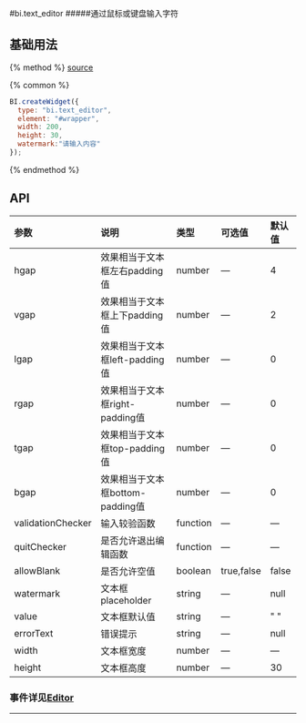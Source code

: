 #bi.text_editor
#####通过鼠标或键盘输入字符

## 基础用法

{% method %}
[source](https://jsfiddle.net/fineui/cna5o200/)

{% common %}
```javascript
BI.createWidget({
  type: "bi.text_editor",
  element: "#wrapper",
  width: 200,
  height: 30,
  watermark:"请输入内容"
});
```

{% endmethod %}

## API

| 参数    | 说明           | 类型  | 可选值 | 默认值
| :------ |:-------------  | :-----| :----|:----|
| hgap    | 效果相当于文本框左右padding值 |  number  |  —   |     4   |
| vgap    | 效果相当于文本框上下padding值 |  number  |  —  |      2  |
| lgap    | 效果相当于文本框left-padding值     |    number   |    —      |  0    |
| rgap    | 效果相当于文本框right-padding值     |    number  |    —     |  0    |
| tgap    |效果相当于文本框top-padding值     |    number   |  —  |  0    |
| bgap    |  效果相当于文本框bottom-padding值     |    number  |  —   |  0    |
| validationChecker    | 输入较验函数      |function|   —   |    —    |
| quitChecker    | 是否允许退出编辑函数      |   function    |  —  | —        |
| allowBlank    |  是否允许空值     |    boolean    | true,false |  false    |
| watermark    |   文本框placeholder    |   string   |  —   |  null    |
| value    |   文本框默认值    |    string   |    —   | " " |
| errorText    |  错误提示     |  string     |  — | null      |
| width    |   文本框宽度    |    number   |   —  |    —   |
| height    |   文本框高度    |    number   |  —  |  30    |




### 事件详见[Editor](../../base/editor/editor.md)



---